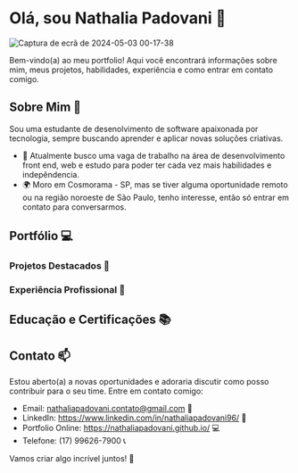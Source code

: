 # Olá, sou Nathalia Padovani 👋


![Captura de ecrã de 2024-05-03 00-17-38](https://github.com/nathaliapadovani/nathaliapadovani.github.io/assets/113705196/e898fa0d-fed3-46f4-82e4-b3f7db690e18)


Bem-vindo(a) ao meu portfolio! Aqui você encontrará informações sobre mim, meus projetos, habilidades, experiência e como entrar em contato comigo.

## Sobre Mim 🚀

Sou uma estudante de desenolvimento de software apaixonada por tecnologia, sempre buscando aprender e aplicar novas soluções criativas.

- 💼 Atualmente busco uma vaga de trabalho na área de desenvolvimento front end, web e estudo para poder ter cada vez mais habilidades e indepêndencia.
- 🌍 Moro em Cosmorama - SP, mas se tiver alguma oportunidade remoto ou na região noroeste de São Paulo, tenho interesse, então só entrar em contato para conversarmos.

## Portfólio 💻

### Projetos Destacados 🌟

### Experiência Profissional 🎯

## Educação e Certificações 📚

## Contato 📫

Estou aberto(a) a novas oportunidades e adoraria discutir como posso contribuir para o seu time. Entre em contato comigo:

- Email: nathaliapadovani.contato@gmail.com 📩
- LinkedIn: https://www.linkedin.com/in/nathaliapadovani96/ 🔗
- Portfolio Online: https://nathaliapadovani.github.io/ 💻
- Telefone: (17) 99626-7900 📞

Vamos criar algo incrível juntos! 🚀
